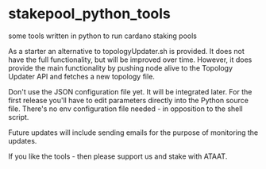 # stakepool_python_tools
some tools written in python to run cardano staking pools

As a starter an alternative to topologyUpdater.sh is provided. It does not have the full functionality, but will be improved over time. However, it does provide the main functionality by pushing node alive to the Topology Updater API and fetches a new topology file.

Don't use the JSON configuration file yet. It will be integrated later. For the first release you'll have to edit parameters directly into the Python source file. There's no env configuration file needed - in opposition to the shell script.

Future updates will include sending emails for the purpose of monitoring the updates.

If you like the tools - then please support us and stake with ATAAT.
